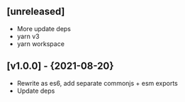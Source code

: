 ## [unreleased]
- More update deps
- yarn v3
- yarn workspace

## [v1.0.0] - {2021-08-20}
- Rewrite as es6, add separate commonjs + esm exports
- Update deps
